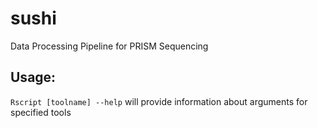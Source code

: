 # sushi
Data Processing Pipeline for PRISM Sequencing


## Usage: 
`Rscript [toolname] --help` will provide information about arguments for specified tools
